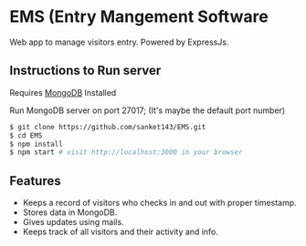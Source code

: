 # EMS (Entry Mangement Software

Web app to manage visitors entry. Powered by ExpressJs.

## Instructions to Run server
Requires [MongoDB](https://www.mongodb.com/download-center/community) Installed

Run MongoDB server on port 27017; (It's maybe the default port number)
```sh
$ git clone https://github.com/sanket143/EMS.git
$ cd EMS
$ npm install
$ npm start # visit http://localhost:3000 in your browser
```

## Features

* Keeps a record of visitors who checks in and out with proper timestamp.
* Stores data in MongoDB.
* Gives updates using mails.
* Keeps track of all visitors and their activity and info.
